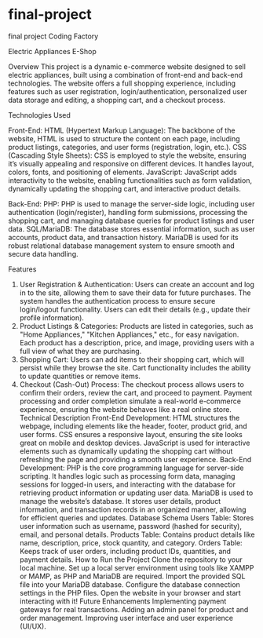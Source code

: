 # final-project
 final project Coding Factory


Electric Appliances E-Shop


Overview
This project is a dynamic e-commerce website designed to sell electric appliances, built using a combination of front-end and back-end technologies. The website offers a full shopping experience, including features such as user registration, login/authentication, personalized user data storage and editing, a shopping cart, and a checkout process.



Technologies Used


Front-End:
HTML (Hypertext Markup Language): The backbone of the website, HTML is used to structure the content on each page, including product listings, categories, and user forms (registration, login, etc.).
CSS (Cascading Style Sheets): CSS is employed to style the website, ensuring it’s visually appealing and responsive on different devices. It handles layout, colors, fonts, and positioning of elements.
JavaScript: JavaScript adds interactivity to the website, enabling functionalities such as form validation, dynamically updating the shopping cart, and interactive product details.


Back-End:
PHP: PHP is used to manage the server-side logic, including user authentication (login/register), handling form submissions, processing the shopping cart, and managing database queries for product listings and user data.
SQL/MariaDB: The database stores essential information, such as user accounts, product data, and transaction history. MariaDB is used for its robust relational database management system to ensure smooth and secure data handling.



Features
1. User Registration & Authentication:
Users can create an account and log in to the site, allowing them to save their data for future purchases.
The system handles the authentication process to ensure secure login/logout functionality.
Users can edit their details (e.g., update their profile information).
2. Product Listings & Categories:
Products are listed in categories, such as "Home Appliances," "Kitchen Appliances," etc., for easy navigation.
Each product has a description, price, and image, providing users with a full view of what they are purchasing.
3. Shopping Cart:
Users can add items to their shopping cart, which will persist while they browse the site.
Cart functionality includes the ability to update quantities or remove items.
4. Checkout (Cash-Out) Process:
The checkout process allows users to confirm their orders, review the cart, and proceed to payment.
Payment processing and order completion simulate a real-world e-commerce experience, ensuring the website behaves like a real online store.
Technical Description
Front-End Development:
HTML structures the webpage, including elements like the header, footer, product grid, and user forms.
CSS ensures a responsive layout, ensuring the site looks great on mobile and desktop devices.
JavaScript is used for interactive elements such as dynamically updating the shopping cart without refreshing the page and providing a smooth user experience.
Back-End Development:
PHP is the core programming language for server-side scripting. It handles logic such as processing form data, managing sessions for logged-in users, and interacting with the database for retrieving product information or updating user data.
MariaDB is used to manage the website’s database. It stores user details, product information, and transaction records in an organized manner, allowing for efficient queries and updates.
Database Schema
Users Table: Stores user information such as username, password (hashed for security), email, and personal details.
Products Table: Contains product details like name, description, price, stock quantity, and category.
Orders Table: Keeps track of user orders, including product IDs, quantities, and payment details.
How to Run the Project
Clone the repository to your local machine.
Set up a local server environment using tools like XAMPP or MAMP, as PHP and MariaDB are required.
Import the provided SQL file into your MariaDB database.
Configure the database connection settings in the PHP files.
Open the website in your browser and start interacting with it!
Future Enhancements
Implementing payment gateways for real transactions.
Adding an admin panel for product and order management.
Improving user interface and user experience (UI/UX).
